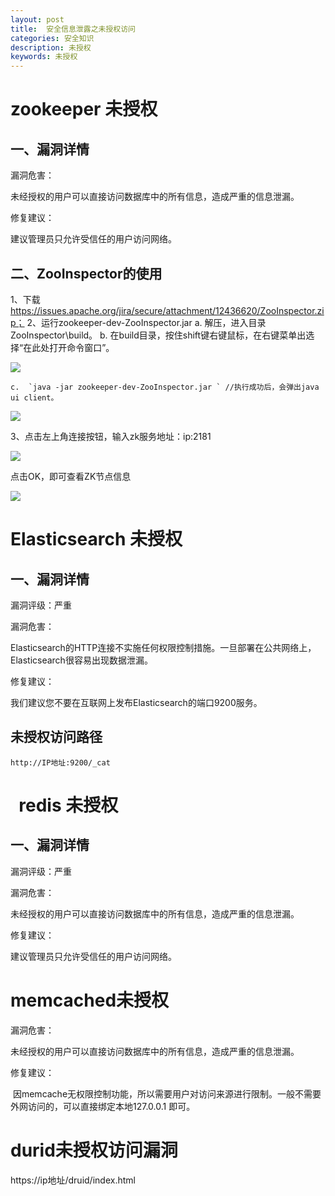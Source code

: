 ```yaml
---
layout: post
title:  安全信息泄露之未授权访问
categories: 安全知识
description: 未授权
keywords: 未授权
---
```


# zookeeper 未授权

##  一、漏洞详情

漏洞危害：

未经授权的用户可以直接访问数据库中的所有信息，造成严重的信息泄漏。

修复建议：

建议管理员只允许受信任的用户访问网络。

## 二、ZooInspector的使用

1、下载 https://issues.apache.org/jira/secure/attachment/12436620/ZooInspector.zip； 
2、运行zookeeper-dev-ZooInspector.jar
    a. 解压，进入目录ZooInspector\build。
    b. 在build目录，按住shift键右键鼠标，在右键菜单出选择“在此处打开命令窗口”。

![](https://img2018.cnblogs.com/blog/924122/202001/924122-20200104153945107-1216665664.png)

    c.  `java -jar zookeeper-dev-ZooInspector.jar ` //执行成功后，会弹出java ui client。

![](https://img2018.cnblogs.com/blog/924122/202001/924122-20200104154128014-1605077655.png)

3、点击左上角连接按钮，输入zk服务地址：ip:2181

![](https://img2018.cnblogs.com/blog/924122/202001/924122-20200104154204204-131689585.png)
   
点击OK，即可查看ZK节点信息

![](https://img2018.cnblogs.com/blog/924122/202001/924122-20200104154311540-1934553878.png)

# Elasticsearch 未授权

##  一、漏洞详情

漏洞评级：严重

漏洞危害： 

Elasticsearch的HTTP连接不实施任何权限控制措施。一旦部署在公共网络上，Elasticsearch很容易出现数据泄漏。

修复建议：

我们建议您不要在互联网上发布Elasticsearch的端口9200服务。

## 未授权访问路径

`http://IP地址:9200/_cat`


#   redis 未授权

##  一、漏洞详情

漏洞评级：严重

漏洞危害： 

未经授权的用户可以直接访问数据库中的所有信息，造成严重的信息泄漏。

修复建议：

建议管理员只允许受信任的用户访问网络。


# memcached未授权

漏洞危害： 

未经授权的用户可以直接访问数据库中的所有信息，造成严重的信息泄漏。

修复建议：

 因memcache无权限控制功能，所以需要用户对访问来源进行限制。一般不需要外网访问的，可以直接绑定本地127.0.0.1 即可。

# durid未授权访问漏洞

https://ip地址/druid/index.html
